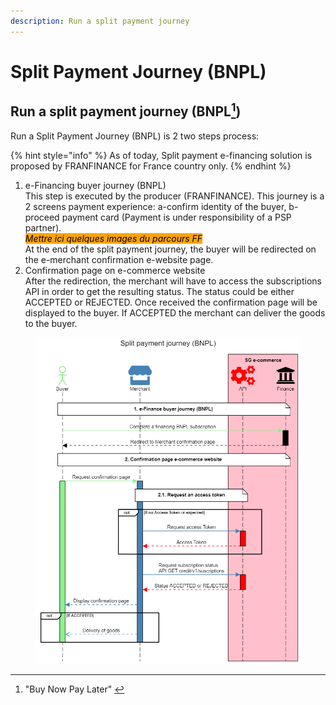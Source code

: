 ```yaml
---
description: Run a split payment journey
---
```


# Split Payment Journey (BNPL)

## Run a split payment journey (BNPL[^1])

Run a Split Payment Journey (BNPL) is 2 two steps process:

{% hint style="info" %}
As of today, Split payment e-financing solution is proposed by FRANFINANCE for France country only.
{% endhint %}

1. e-Financing buyer journey (BNPL)\
   This step is executed by the producer (FRANFINANCE). This journey is a 2 screens payment experience: a-confirm identity of the buyer, b-proceed payment card (Payment is under responsibility of a PSP partner).\
   _<mark style="background-color:orange;">Mettre ici quelques images du parcours FF</mark>_\
   At the end of the split payment journey, the buyer will be redirected on the e-merchant confirmation e-website page.
2. Confirmation page on e-commerce website\
   After the redirection, the merchant will have to access the subscriptions API in order to get the resulting status. The status could be either ACCEPTED or REJECTED. Once received the confirmation page will be displayed to the buyer. If ACCEPTED the merchant can deliver the goods to the buyer.

<figure><img src="../../.gitbook/assets/Split payment journey .png" alt=""><figcaption></figcaption></figure>

[^1]: "Buy Now Pay Later"&#x20;
